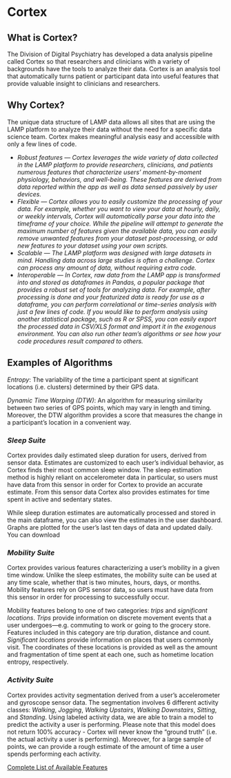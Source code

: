# Cortex

## **What is Cortex?**

The Division of Digital Psychiatry has developed a data analysis pipeline called Cortex so that researchers and clinicians with a variety of backgrounds have the tools to analyze their data. Cortex is an analysis tool that automatically turns patient or participant data into useful features that provide valuable insight to clinicians and researchers.

## **Why Cortex?**

The unique data structure of LAMP data allows all sites that are using the LAMP platform to analyze their data without the need for a specific data science team. Cortex makes meaningful analysis easy and accessible with only a few lines of code.

- *Robust features — Cortex leverages the wide variety of data collected in the LAMP platform to provide researchers, clinicians, and patients numerous features that characterize users’ moment-by-moment physiology, behaviors, and well-being. These features are derived from data reported within the app as well as data sensed passively by user devices.*
- *Flexible — Cortex allows you to easily customize the processing of your data. For example, whether you want to view your data at hourly, daily, or weekly intervals, Cortex will automatically parse your data into the timeframe of your choice. While the pipeline will attempt to generate the maximum number of features given the available data, you can easily remove unwanted features from your dataset post-processing, or add new features to your dataset using your own scripts.*
- *Scalable — The LAMP platform was designed with large datasets in mind. Handling data across large studies is often a challenge. Cortex can process any amount of data, without requiring extra code.*
- *Interoperable — In Cortex, raw data from the LAMP app is transformed into and stored as dataframes in Pandas, a popular package that provides a robust set of tools for analyzing data. For example, after processing is done and your featurized data is ready for use as a dataframe, you can perform correlational or time-series analysis with just a few lines of code. If you would like to perform analysis using another statistical package, such as R or SPSS, you can easily export the processed data in CSV/XLS format and import it in the exogenous environment. You can also run other team’s algorithms or see how your code procedures result compared to others.*

## **Examples of Algorithms**

*Entropy*: The variability of the time a participant spent at significant locations (i.e. clusters) determined by their GPS data.

*Dynamic Time Warping (DTW)*: An algorithm for measuring similarity between two series of GPS points, which may vary in length and timing. Moreover, the DTW algorithm provides a score that measures the change in a participant’s location in a convenient way.

### *Sleep Suite*

Cortex provides daily estimated sleep duration for users, derived from sensor data. Estimates are customized to each user’s individual behavior, as Cortex finds their most common sleep window. The sleep estimation method is highly reliant on accelerometer data in particular, so users must have data from this sensor in order for Cortex to provide an accurate estimate. From this sensor data Cortex also provides estimates for time spent in active and sedentary states.

While sleep duration estimates are automatically processed and stored in the main dataframe, you can also view the estimates in the user dashboard. Graphs are plotted for the user’s last ten days of data and updated daily. You can download

### *Mobility Suite*

Cortex provides various features characterizing a user’s mobility in a given time window. Unlike the sleep estimates, the mobility suite can be used at any time scale, whether that is two minutes, hours, days, or months. Mobility features rely on GPS sensor data, so users must have data from this sensor in order for processing to successfully occur.

Mobility features belong to one of two categories: *trips* and *significant locations*. *Trips* provide information on discrete movement events that a user undergoes—e.g. commuting to work or going to the grocery store. Features included in this category are trip duration, distance and count. *Significant locations* provide information on places that users commonly visit. The coordinates of these locations is provided as well as the amount and fragmentation of time spent at each one, such as hometime location entropy, respectively.

### *Activity Suite*

Cortex provides activity segmentation derived from a user’s accelerometer and gyroscope sensor data. The segmentation involves 6 different activity classes: *Walking*, *Jogging*, *Walking Upstairs*, *Walking Downstairs*, *Sitting*, and *Standing*. Using labeled activity data, we are able to train a model to predict the activity a user is performing. Please note that this model does not return 100% accuracy - Cortex will never know the “ground truth” (i.e. the actual activity a user is performing). Moreover, for a large sample of points, we can provide a rough estimate of the amount of time a user spends performing each activity.

[Complete List of Available Features](Cortex/Complete%20List%20of%20Available%20Features.md)